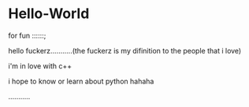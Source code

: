 # Hello-World
for fun ::::::;

hello fuckerz...........(the fuckerz is my difinition to the people that i love)


i'm in love with c++ 

i hope to know or learn about python hahaha

...........
